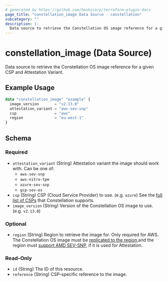 ```yaml
---
# generated by https://github.com/hashicorp/terraform-plugin-docs
page_title: "constellation_image Data Source - constellation"
subcategory: ""
description: |-
  Data source to retrieve the Constellation OS image reference for a given CSP and Attestation Variant.
---
```


# constellation_image (Data Source)

Data source to retrieve the Constellation OS image reference for a given CSP and Attestation Variant.

## Example Usage

```terraform
data "constellation_image" "example" {
  image_version       = "v2.13.0"
  attestation_variant = "aws-sev-snp"
  csp                 = "aws"
  region              = "eu-west-1"
}
```

<!-- schema generated by tfplugindocs -->
## Schema

### Required

- `attestation_variant` (String) Attestation variant the image should work with. Can be one of:
  * `aws-sev-snp`
  * `aws-nitro-tpm`
  * `azure-sev-snp`
  * `gcp-sev-es`
- `csp` (String) CSP (Cloud Service Provider) to use. (e.g. `azure`)
See the [full list of CSPs](https://docs.edgeless.systems/constellation/overview/clouds) that Constellation supports.
- `image_version` (String) Version of the Constellation OS image to use. (e.g. `v2.13.0`)

### Optional

- `region` (String) Region to retrieve the image for. Only required for AWS.
The Constellation OS image must be [replicated to the region](https://docs.edgeless.systems/constellation/workflows/config),and the region must [support AMD SEV-SNP](https://docs.aws.amazon.com/AWSEC2/latest/UserGuide/snp-requirements.html), if it is used for Attestation.

### Read-Only

- `id` (String) The ID of this resource.
- `reference` (String) CSP-specific reference to the image.
